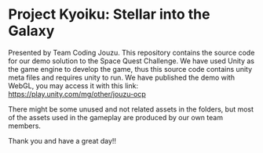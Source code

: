 # Project Kyoiku: Stellar into the Galaxy

Presented by Team Coding Jouzu. This repository contains the source code for our demo solution to the Space Quest Challenge. 
We have used Unity as the game engine to develop the game, thus this source code contains unity meta files and requires unity to run. We have published the demo with WebGL, you may access it with this link: https://play.unity.com/mg/other/jouzu-ocp 


There might be some unused and not related assets in the folders, but most of the assets used in the gameplay are produced by our own team members. 

Thank you and have a great day!!



